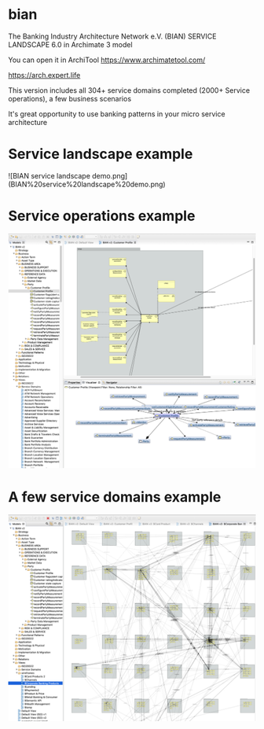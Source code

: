 # bian

The Banking Industry Architecture Network e.V. (BIAN) SERVICE LANDSCAPE 6.0 in Archimate 3 model

You can open it in ArchiTool https://www.archimatetool.com/

https://arch.expert.life

This version includes all 304+ service domains completed (2000+ Service operations), a few business scenarios

It's great opportunity to use banking patterns in your micro service architecture

<H1>Service landscape example</H1>
![BIAN service landscape demo.png](BIAN%20service%20landscape%20demo.png)

<H1>Service operations example</H1>

![BIAN one service operations example.png](BIAN%20one%20service%20operations%20example.png)

<H1> A few service domains example</H1>

![BIAN relations between services example.png](BIAN%20relations%20between%20services%20example.png)